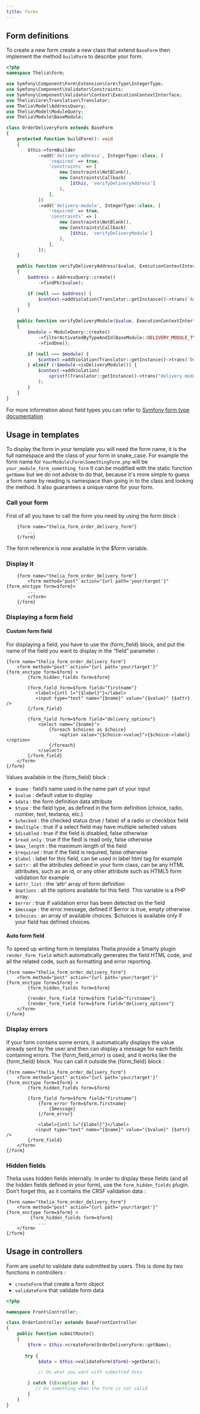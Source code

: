 ```yaml
---
title: Forms
---
```


## Form definitions
To create a new form create a new class that extend `BaseForm` then implement the method `buildForm` to describe your form.

```php
<?php
namespace Thelia\Form;

use Symfony\Component\Form\Extension\Core\Type\IntegerType;
use Symfony\Component\Validator\Constraints;
use Symfony\Component\Validator\Context\ExecutionContextInterface;
use Thelia\Core\Translation\Translator;
use Thelia\Model\AddressQuery;
use Thelia\Model\ModuleQuery;
use Thelia\Module\BaseModule;

class OrderDeliveryForm extends BaseForm
{
    protected function buildForm(): void
    {
        $this->formBuilder
            ->add('delivery-address', IntegerType::class, [
                'required' => true,
                'constraints' => [
                    new Constraints\NotBlank(),
                    new Constraints\Callback(
                        [$this, 'verifyDeliveryAddress']
                    ),
                ],
            ])
            ->add('delivery-module', IntegerType::class, [
                'required' => true,
                'constraints' => [
                    new Constraints\NotBlank(),
                    new Constraints\Callback(
                        [$this, 'verifyDeliveryModule']
                    ),
                ],
            ]);
    }

    public function verifyDeliveryAddress($value, ExecutionContextInterface $context): void
    {
        $address = AddressQuery::create()
            ->findPk($value);

        if (null === $address) {
            $context->addViolation(Translator::getInstance()->trans('Address ID not found'));
        }
    }

    public function verifyDeliveryModule($value, ExecutionContextInterface $context): void
    {
        $module = ModuleQuery::create()
            ->filterActivatedByTypeAndId(BaseModule::DELIVERY_MODULE_TYPE, $value)
            ->findOne();

        if (null === $module) {
            $context->addViolation(Translator::getInstance()->trans('Delivery module ID not found'));
        } elseif (!$module->isDeliveryModule()) {
            $context->addViolation(
                sprintf(Translator::getInstance()->trans("delivery module %s is not a Thelia\Module\DeliveryModuleInterface"), $module->getCode())
            );
        }
    }
}
```

For more information about field types you can refer to [Symfony form type documentation](https://symfony.com/doc/current/reference/forms/types.html)

## Usage in templates
To display the form in your template you will need the form name, it is the full namespace and the class of your form in snake_case.
For example the form name for `YourModule\Form\SomethingForm.php` will be `your_module_form_something_form`
It can be modified with the static function `getName` but we do not advise to do that, 
because it's more simple to guess a form name by reading is namespace than going in to the class and looking the method. 
It also guarantees a unique name for your form.

### Call your form

First of all you have to call the form you need by using the form block :
```smarty
    {form name="thelia_form_order_delivery_form"}
        ...
    {/form}
```
The form reference is now available in the $form variable.

### Display it
```smarty
    {form name="thelia_form_order_delivery_form"}
        <form method="post" action="{url path='your/target'}" {form_enctype form=$form}>
        ...
        </form>
    {/form}
```

### Displaying a form field

#### Custom form field
For displaying a field, you have to use the {form_field} block, and put the name of the field you want to display in the “field” parameter :
```smarty
{form name="thelia_form_order_delivery_form"}
    <form method="post" action="{url path='your/target'}" {form_enctype form=$form} >
        {form_hidden_fields form=$form}

        {form_field form=$form field="firstname"}
           <label>{intl l="{$label}"}</label>
           <input type="text" name="{$name}" value="{$value}" {$attr} />
        {/form_field}

        {form_field form=$form field="delivery_options"}
            <select name="{$name}">
                {foreach $choices as $choice}
                    <option value="{$choice->value}">{$choice->label}</option> 
                {/foreach}
            </select>
        {/form_field}
    </form>
{/form}
```
Values available in the {form_field} block :

-    `$name` : field’s name used in the name part of your input
-    `$value` : default value to display
-    `$data` : the form definition data attribute
-    `$type` : the field type, as defined in the form definition (choice, radio, number, text, textarea, etc.)
-    `$checked` : the checked status (true / false) of a radio or checkbox field
-    `$multiple` : true if a select field may have multiple selected values
-    `$disabled` : true if the field is disabled, false otherwise
-    `$read_only` : true if the fiedl is read only, false otherwise
-    `$max_length` : the maximum length of the field
-    `$required` : true if the field is required, false otherwise
-    `$label` : label for this field, can be used in label html tag for example
-    `$attr` : all the attributes defined in your form class, can be any HTML attributes, such as an id, or any other attribute such as HTML5 form validation for example
-    `$attr_list` : the ‘attr’ array of form definition
-    `$options` : all the options available for this field. This variable is a PHP array.
-    `$error` : true if validation error has been detected on the field
-    `$message` : the error message, defined if $error is true, empty otherwise.
-    `$choices` : an array of available choices. $choices is available only if your field has defined choices.

#### Auto form field
To speed up writing form in templates Thelia provide a Smarty plugin `render_form_field` which automatically generates the field HTML code, and all the related code, such as formatting and error reporting.
```smarty
{form name="thelia_form_order_delivery_form"}
    <form method="post" action="{url path='your/target'}" {form_enctype form=$form} >
        {form_hidden_fields form=$form}

        {render_form_field form=$form field="firstname"}
        {render_form_field form=$form field="delivery_options"}
    </form>
{/form}
```

### Display errors
If your form contains some errors, it automatically displays the value already sent by the user and then can display a message for each fields containing errors. The {form_field_error} is used, and it works like the {form_field} block. You can call it outside the {form_field} block :
```smarty
{form name="thelia_form_order_delivery_form"}
    <form method="post" action="{url path='your/target'}" {form_enctype form=$form} >
        {form_hidden_fields form=$form}

        {form_field form=$form field="firstname"}
            {form_error form=$form.firstname}
                {$message}
            {/form_error}

            <label>{intl l="{$label}"}</label>
           <input type="text" name="{$name}" value="{$value}" {$attr} />
        {/form_field}
    </form>
{/form}
```

### Hidden fields
Thelia uses hidden fields internally. In order to display these fields (and all the hidden fields defined in your form), use the `form_hidden_fields` plugin.    
Don’t forget this, as it contains the CRSF validation data :
```smarty
{form name="thelia_form_order_delivery_form"}
    <form method="post" action="{url path='your/target'}" {form_enctype form=$form} >
         {form_hidden_fields form=$form}
            ...
    </form>
{/form}
```

## Usage in controllers
Form are useful to validate data submitted by users. This is done by two functions in controllers :
- `createForm` that create a form object
- `validateForm` that validate form data

```php
<?php

namespace Front\Controller;

class OrderController extends BaseFrontController
{
    public function submitRoute()
    {
        $form = $this->createForm(OrderDeliveryForm::getName);
        
       try {
            $data = $this->validateForm($form)->getData();

            // Do what you want with submitted data

        } catch (\Exception $e) {
           // Do something when the form is not valid
        }
    }
}
```